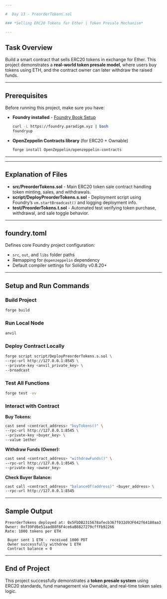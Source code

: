```yaml
---

#  Day 13 - PreorderTokens.sol

### *Selling ERC20 Tokens for Ether | Token Presale Mechanism*

---
```


##  Task Overview

Build a smart contract that sells ERC20 tokens in exchange for Ether.
This project demonstrates a **real-world token presale model**, where users buy tokens using ETH, and the contract owner can later withdraw the raised funds.

---

##  Prerequisites

Before running this project, make sure you have:

* **Foundry installed** - [Foundry Book Setup](https://book.getfoundry.sh/getting-started/installation)

  ```bash
  curl -L https://foundry.paradigm.xyz | bash
  foundryup
  ```
* **OpenZeppelin Contracts library** (for ERC20 + Ownable)

  ```bash
  forge install OpenZeppelin/openzeppelin-contracts
  ```

---

---

##  Explanation of Files

* **src/PreorderTokens.sol** - Main ERC20 token sale contract handling token minting, sales, and withdrawals.
* **script/DeployPreorderTokens.s.sol** - Deployment script using Foundry’s `vm.startBroadcast()` and logging deployment info.
* **test/PreorderTokens.t.sol** - Automated test verifying token purchase, withdrawal, and sale toggle behavior.

---

##  foundry.toml 

Defines core Foundry project configuration:

* `src`, `out`, and `libs` folder paths
* Remapping for `@openzeppelin` dependency
* Default compiler settings for Solidity v0.8.20+

---

##  Setup and Run Commands

###  Build Project

```bash
forge build
```

###  Run Local Node

```bash
anvil
```

###  Deploy Contract Locally

```bash
forge script script/DeployPreorderTokens.s.sol \
--rpc-url http://127.0.0.1:8545 \
--private-key <anvil_private_key> \
--broadcast
```

###  Test All Functions

```bash
forge test -vv
```

###  Interact with Contract

**Buy Tokens:**

```bash
cast send <contract_address> "buyTokens()" \
--rpc-url http://127.0.0.1:8545 \
--private-key <buyer_key> \
--value 1ether
```

**Withdraw Funds (Owner):**

```bash
cast send <contract_address> "withdrawFunds()" \
--rpc-url http://127.0.0.1:8545 \
--private-key <owner_key>
```

**Check Buyer Balance:**

```bash
cast call <contract_address> "balanceOf(address)" <buyer_address> \
--rpc-url http://127.0.0.1:8545
```

---

##  Sample Output

```
PreorderTokens deployed at: 0x5FbDB2315678afecb367f032d93F642f64180aa3
Owner: 0xf39Fd6e51aad88F6F4ce6aB8827279cffFb92266
Rate: 1000 tokens per ETH

 Buyer sent 1 ETH - received 1000 PDT
 Owner successfully withdrew 1 ETH
 Contract balance = 0
```

---

##  End of Project

This project successfully demonstrates a **token presale system** using ERC20 standards, fund management via Ownable, and real-time token sales logic.

